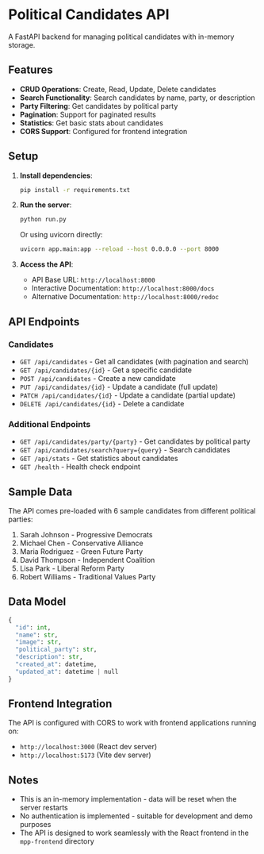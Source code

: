 # Political Candidates API

A FastAPI backend for managing political candidates with in-memory storage.

## Features

- **CRUD Operations**: Create, Read, Update, Delete candidates
- **Search Functionality**: Search candidates by name, party, or description
- **Party Filtering**: Get candidates by political party
- **Pagination**: Support for paginated results
- **Statistics**: Get basic stats about candidates
- **CORS Support**: Configured for frontend integration

## Setup

1. **Install dependencies**:
   ```bash
   pip install -r requirements.txt
   ```

2. **Run the server**:
   ```bash
   python run.py
   ```
   
   Or using uvicorn directly:
   ```bash
   uvicorn app.main:app --reload --host 0.0.0.0 --port 8000
   ```

3. **Access the API**:
   - API Base URL: `http://localhost:8000`
   - Interactive Documentation: `http://localhost:8000/docs`
   - Alternative Documentation: `http://localhost:8000/redoc`

## API Endpoints

### Candidates

- `GET /api/candidates` - Get all candidates (with pagination and search)
- `GET /api/candidates/{id}` - Get a specific candidate
- `POST /api/candidates` - Create a new candidate
- `PUT /api/candidates/{id}` - Update a candidate (full update)
- `PATCH /api/candidates/{id}` - Update a candidate (partial update)
- `DELETE /api/candidates/{id}` - Delete a candidate

### Additional Endpoints

- `GET /api/candidates/party/{party}` - Get candidates by political party
- `GET /api/candidates/search?query={query}` - Search candidates
- `GET /api/stats` - Get statistics about candidates
- `GET /health` - Health check endpoint

## Sample Data

The API comes pre-loaded with 6 sample candidates from different political parties:

1. Sarah Johnson - Progressive Democrats
2. Michael Chen - Conservative Alliance
3. Maria Rodriguez - Green Future Party
4. David Thompson - Independent Coalition
5. Lisa Park - Liberal Reform Party
6. Robert Williams - Traditional Values Party

## Data Model

```python
{
  "id": int,
  "name": str,
  "image": str,
  "political_party": str,
  "description": str,
  "created_at": datetime,
  "updated_at": datetime | null
}
```

## Frontend Integration

The API is configured with CORS to work with frontend applications running on:
- `http://localhost:3000` (React dev server)
- `http://localhost:5173` (Vite dev server)

## Notes

- This is an in-memory implementation - data will be reset when the server restarts
- No authentication is implemented - suitable for development and demo purposes
- The API is designed to work seamlessly with the React frontend in the `mpp-frontend` directory 